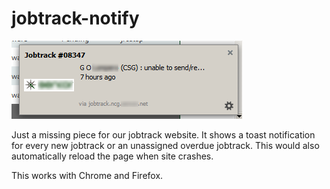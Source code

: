 # jobtrack-notify

![screenshot](sample.PNG)

Just a missing piece for our jobtrack website. It shows a toast notification for every new jobtrack or an unassigned overdue jobtrack. This would also automatically reload the page when site crashes.

This works with Chrome and Firefox.